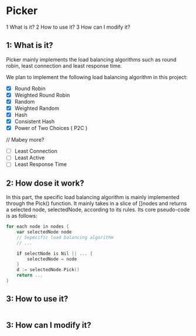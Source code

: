 # Picker

1 What is it?
2 How to use it?
3 How can I modify it?

## 1: What is it?

Picker mainly implements the load balancing algorithms such as round robin, least connection and least response time.

We plan to implement the following load balancing algorithm in this project:

- [x] Round Robin
- [x] Weighted Round Robin
- [x] Random
- [x] Weighted Random
- [x] Hash
- [x] Consistent Hash
- [x] Power of Two Choices ( P2C )

// Mabey more?

- [ ] Least Connection
- [ ] Least Active
- [ ] Least Response Time

## 2: How dose it work?

In this part, the specific load balancing algorithm is mainly implemented through the Pick() function.
It mainly takes in a slice of []nodes and returns a selected node, selectedNode, according to its rules. 
Its core pseudo-code is as follows:

```go
for each node in nodes {
    var selectedNode node
    // Sepecific load balancing algorithm
    // ...

    if selectNode is Nil || ... {
        selectedNode = node
    }
    d := selectedNode.Pick()
    return ...
}
```

## 3: How to use it?

```go

```

## 3: How can I modify it?
